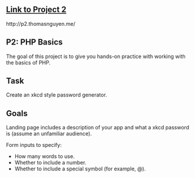 <h2><a href="http://p2.thomasnguyen.me/">Link to Project 2</a></h2>
<p>http://p2.thomasnguyen.me/</p>

<h2>P2: PHP Basics</h2>
<p>The goal of this project is to give you hands-on practice with working with the basics of PHP.</p>

<h2>Task</h2>
<p>Create an xkcd style password generator.<p>

<h2>Goals</h2>
<p>Landing page includes a description of your app and what a xkcd password is (assume an unfamiliar audience).</p>
<p>Form inputs to specify:</p>
<ul>
	<li>How many words to use.</li>
	<li>Whether to include a number.</li>
	<li>Whether to include a special symbol (for example, @).</li>
</ul>
